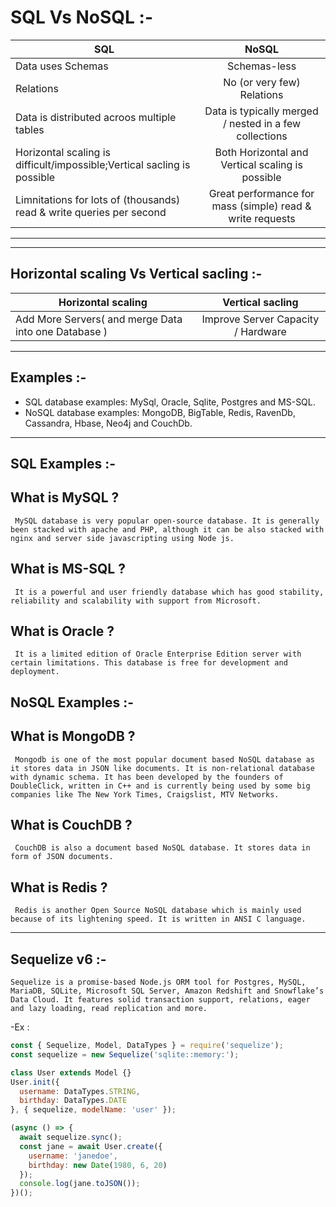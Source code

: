 # SQL Vs NoSQL :-

| SQL      |      NoSQL      |  
|----------|:-------------:|
| Data uses Schemas |  Schemas-less |
| Relations | No (or very few) Relations  |
| Data is distributed acroos multiple tables | Data is typically merged / nested in a few collections |
| Horizontal scaling is difficult/impossible;Vertical sacling is possible | Both Horizontal and Vertical scaling is possible |
|Limnitations for lots of (thousands) read & write queries per second| Great performance for mass (simple) read & write requests|

---
---

## Horizontal scaling  Vs  Vertical sacling :-

| Horizontal scaling    |   Vertical sacling |
|----------|:-------------:|
| Add More Servers( and merge Data into one Database )|  Improve Server Capacity / Hardware  |

---

## Examples :-

- SQL database examples: MySql, Oracle, Sqlite, Postgres and MS-SQL.
- NoSQL database examples: MongoDB, BigTable, Redis, RavenDb, Cassandra, Hbase, Neo4j and CouchDb.

---

SQL Examples :-
---

## What is MySQL ?

     MySQL database is very popular open-source database. It is generally been stacked with apache and PHP, although it can be also stacked with nginx and server side javascripting using Node js.

## What is MS-SQL ?

     It is a powerful and user friendly database which has good stability, reliability and scalability with support from Microsoft.

## What is  Oracle ?

     It is a limited edition of Oracle Enterprise Edition server with certain limitations. This database is free for development and deployment.

NoSQL Examples :-
---

## What is MongoDB ?

     Mongodb is one of the most popular document based NoSQL database as it stores data in JSON like documents. It is non-relational database with dynamic schema. It has been developed by the founders of DoubleClick, written in C++ and is currently being used by some big companies like The New York Times, Craigslist, MTV Networks. 

## What is CouchDB ?

     CouchDB is also a document based NoSQL database. It stores data in form of JSON documents.

## What is Redis ?

     Redis is another Open Source NoSQL database which is mainly used because of its lightening speed. It is written in ANSI C language.

---

## Sequelize v6 :-

    Sequelize is a promise-based Node.js ORM tool for Postgres, MySQL, MariaDB, SQLite, Microsoft SQL Server, Amazon Redshift and Snowflake’s Data Cloud. It features solid transaction support, relations, eager and lazy loading, read replication and more.

-Ex :

```js
const { Sequelize, Model, DataTypes } = require('sequelize');
const sequelize = new Sequelize('sqlite::memory:');

class User extends Model {}
User.init({
  username: DataTypes.STRING,
  birthday: DataTypes.DATE
}, { sequelize, modelName: 'user' });

(async () => {
  await sequelize.sync();
  const jane = await User.create({
    username: 'janedoe',
    birthday: new Date(1980, 6, 20)
  });
  console.log(jane.toJSON());
})();
```
